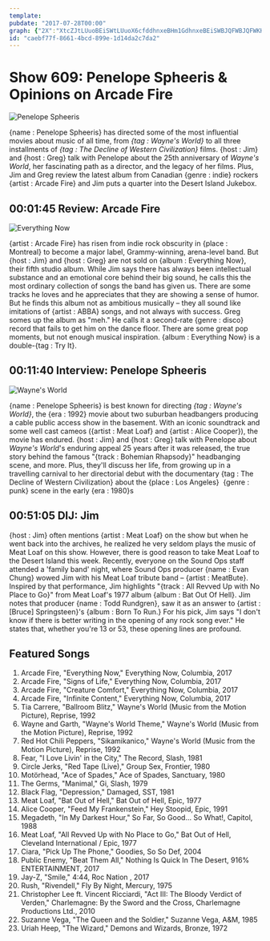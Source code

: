 ```yaml
---
template: 
pubdate: "2017-07-28T00:00"
graph: {"2X":"XtcZJtLUuoBEiSWtLUuoX6cfddhnxeBHm1GdhnxeBEiSWBJQFWBJQFWKHSvT","JG":"k7xpeu1u7ik6EGHu1u7if6NhYk6EGHk6EGHkNm9Nk6EGHzyMXRBLsPGk7xpeBLsPGuFfRS","2D5":"Gg00qzyMXRWQWHcs4nND32p6WGg00q32p6WowS6Smi0iymxDA3"}
id: "caebf77f-8661-4bcd-899e-1d14da2c7da2"
---
```






# Show 609: Penelope Spheeris & Opinions on Arcade Fire

![Penelope Spheeris](https://static.soundopinions.org/images/2017/penelopespheeris_web.jpg)

{name : Penelope Spheeris} has directed some of the most influential movies about music of all time, from *{tag : Wayne's World}* to all three installments of *{tag : The Decline of Western Civilization}* films. {host : Jim} and {host : Greg} talk with Penelope about the 25th anniversary of *Wayne's World*, her fascinating path as a director, and the legacy of her films. Plus, Jim and Greg review the latest album from Canadian {genre : indie} rockers {artist : Arcade Fire} and Jim puts a quarter into the Desert Island Jukebox.



## 00:01:45 Review: Arcade Fire

![Everything Now](https://static.soundopinions.org/assets/609/2X0.jpg)

{artist : Arcade Fire} has risen from indie rock obscurity in {place : Montreal} to become a major label, Grammy-winning, arena-level band. But {host : Jim} and {host : Greg} are not sold on {album : Everything Now}, their fifth studio album. While Jim says there has always been intellectual substance and an emotional core behind their big sound, he calls this the most ordinary collection of songs the band has given us. There are some tracks he loves and he appreciates that they are showing a sense of humor. But he finds this album not as ambitious musically – they all sound like imitations of {artist : ABBA} songs, and not always with success. Greg somes up the album as "meh." He calls it a second-rate {genre : disco} record that fails to get him on the dance floor. There are some great pop moments, but not enough musical inspiration. {album : Everything Now} is a double-{tag : Try It}.



## 00:11:40 Interview: Penelope Spheeris

![Wayne's World](https://static.soundopinions.org/assets/609/JG0.jpeg)

{name : Penelope Spheeris} is best known for directing *{tag : Wayne's World}*, the {era : 1992} movie about two suburban headbangers producing a cable public access show in the basement. With an iconic soundtrack and some well cast cameos ({artist : Meat Loaf} and {artist : Alice Cooper}), the movie has endured. {host : Jim} and {host : Greg} talk with Penelope about *Wayne's World*'s enduring appeal 25 years after it was released, the true story behind the famous "{track : Bohemian Rhapsody}" headbanging scene, and more. Plus, they'll discuss her life, from growing up in a travelling carnival to her directorial debut with the documentary {tag : The Decline of Western Civilization} about the {place : Los Angeles}  {genre : punk} scene in the early {era : 1980}s



## 00:51:05 DIJ: Jim

{host : Jim} often mentions {artist : Meat Loaf} on the show but when he went back into the archives, he realized he very seldom plays the music of Meat Loaf on this show.  However, there is good reason to take Meat Loaf to the Desert Island this week.  Recently, everyone on the Sound Ops staff attended a 'family band' night, where Sound Ops producer {name : Evan Chung} wowed Jim with his Meat Loaf tribute band – {artist : MeatBute}.  Inspired by that performance, Jim highlights "{track : All Revved Up with No Place to Go}" from Meat Loaf's 1977 album {album : Bat Out Of Hell}.  Jim notes that producer {name : Todd Rundgren}, saw it as an answer to {artist : [Bruce] Springsteen}'s {album : Born To Run.}  For his pick, Jim says "I don't know if there is better writing in the opening of any rock song ever."  He states that, whether you're 13 or 53, these opening lines are profound.



## Featured Songs

1. Arcade Fire, "Everything Now," Everything Now, Columbia, 2017
2. Arcade Fire, "Signs of Life," Everything Now, Columbia, 2017
3. Arcade Fire, "Creature Comfort," Everything Now, Columbia, 2017
4. Arcade Fire, "Infinite Content," Everything Now, Columbia, 2017
5. Tia Carrere, "Ballroom Blitz," Wayne's World (Music from the Motion Picture), Reprise, 1992
6. Wayne and Garth, "Wayne's World Theme," Wayne's World (Music from the Motion Picture), Reprise, 1992
7. Red Hot Chili Peppers, "Sikamikanico," Wayne's World (Music from the Motion Picture), Reprise, 1992
8. Fear, "I Love Livin' in the City," The Record, Slash, 1981
9. Circle Jerks, "Red Tape (Live)," Group Sex, Frontier, 1980
10. Motörhead, "Ace of Spades," Ace of Spades, Sanctuary, 1980
11. The Germs, "Manimal," Gi, Slash, 1979
12. Black Flag, "Depression," Damaged, SST, 1981
13. Meat Loaf, "Bat Out of Hell," Bat Out of Hell, Epic, 1977
14. Alice Cooper, "Feed My Frankenstein," Hey Stoopid, Epic, 1991
15. Megadeth, "In My Darkest Hour," So Far, So Good... So What!, Capitol, 1988
16. Meat Loaf, "All Revved Up with No Place to Go," Bat Out of Hell, Cleveland International / Epic, 1977
17. Ciara, "Pick Up The Phone," Goodies, So So Def, 2004
18. Public Enemy, "Beat Them All," Nothing Is Quick In The Desert, 916% ENTERTAINMENT, 2017
19. Jay-Z, "Smile," 4:44, Roc Nation , 2017
20. Rush, "Rivendell," Fly By Night, Mercury, 1975
21. Christopher Lee ft. Vincent Ricciardi, "Act III: The Bloody Verdict of Verden," Charlemagne: By the Sword and the Cross, Charlemagne Productions Ltd., 2010
22. Suzanne Vega, "The Queen and the Soldier," Suzanne Vega, A&M, 1985
23. Uriah Heep, "The Wizard," Demons and Wizards, Bronze, 1972
